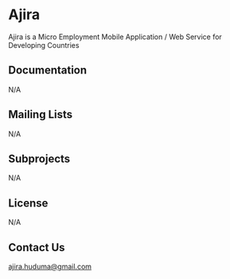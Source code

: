 Ajira
==============
Ajira is a Micro Employment Mobile Application / Web Service for Developing Countries

Documentation
-------------
N/A

Mailing Lists
-------------
N/A

Subprojects
-----------
N/A

License
-------
N/A

Contact Us
----------
ajira.huduma@gmail.com
